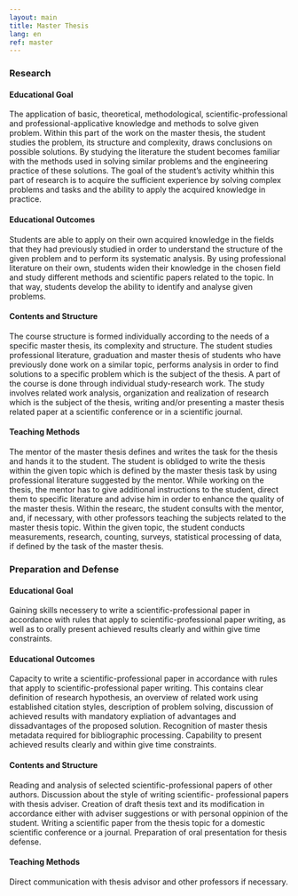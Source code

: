 ```yaml
---
layout: main
title: Master Thesis
lang: en
ref: master
---
```


### Research

#### Educational Goal

The application of basic, theoretical, methodological, scientific-professional
and professional-applicative knowledge and methods to solve given problem.
Within this part of the work on the master thesis, the student studies the
problem, its structure and complexity, draws conclusions on possible
solutions. By studying the literature the student becomes familiar with the
methods used in solving similar problems and the engineering practice of these
solutions. The goal of the student’s activity whithin this part of research is
to acquire the sufficient experience by solving complex problems and tasks and
the ability to apply the acquired knowledge in practice.

#### Educational Outcomes

Students are able to apply on their own acquired knowledge in the fields that
they had previously studied in order to understand the structure of the given
problem and to perform its systematic analysis. By using professional
literature on their own, students widen their knowledge in the chosen field
and study different methods and scientific papers related to the topic. In
that way, students develop the ability to identify and analyse given problems.

#### Contents and Structure

The course structure is formed individually according to the needs of a
specific master thesis, its complexity and structure. The student studies
professional literature, graduation and master thesis of students who have
previously done work on a similar topic, performs analysis in order to find
solutions to a specific problem which is the subject of the thesis. A part of
the course is done through individual study-research work. The study involves
related work analysis, organization and realization of research which is the
subject of the thesis, writing and/or presenting a master thesis related paper
at a scientific conference or in a scientific journal.

#### Teaching Methods

The mentor of the master thesis defines and writes the task for the thesis and
hands it to the student. The student is oblidged to write the thesis within
the given topic which is defined by the master thesis task by using
professional literature suggested by the mentor. While working on the thesis,
the mentor has to give additional instructions to the student, direct them to
specific literature and advise him in  order to enhance the quality of the
master thesis. Within the researc, the student consults with the mentor, and,
if necessary, with other professors teaching the subjects related to the
master thesis topic. Within the given topic, the student conducts
measurements, research, counting, surveys,  statistical processing of data, if
defined by the task of the master thesis.

### Preparation and Defense

#### Educational Goal

Gaining skills necessery to write a scientific-professional paper in
accordance with rules that apply to scientific-professional paper writing, as
well as to orally present achieved results clearly and within give time
constraints.

#### Educational Outcomes

Capacity to write a scientific-professional paper in accordance with rules
that apply to scientific-professional paper writing. This contains clear
definition of research hypothesis, an overview of related work using
established citation styles, description of problem solving, discussion of
achieved results with mandatory expliation of advantages and dissadvantages of
the proposed solution. Recognition of master thesis metadata required for
bibliographic processing. Capability to present achieved results clearly and
within give time constraints.

#### Contents and Structure

Reading and analysis of selected scientific-professional papers of other
authors. Discussion about the style of writing scientific- professional papers
with thesis adviser. Creation of draft thesis text and its modification in
accordance either with adviser suggestions or with personal oppinion of the
student. Writing a scientific paper from the thesis topic for a domestic
scientific conference or a journal. Preparation of oral presentation for
thesis defense.

#### Teaching Methods

Direct communication with thesis advisor and other professors if necessary.
